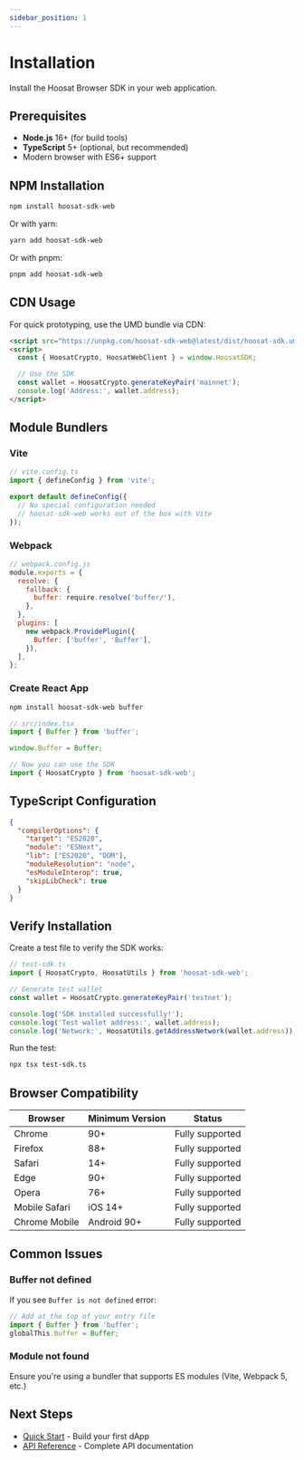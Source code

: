 ```yaml
---
sidebar_position: 1
---
```


# Installation

Install the Hoosat Browser SDK in your web application.

## Prerequisites

- **Node.js** 16+ (for build tools)
- **TypeScript** 5+ (optional, but recommended)
- Modern browser with ES6+ support

## NPM Installation

```bash
npm install hoosat-sdk-web
```

Or with yarn:

```bash
yarn add hoosat-sdk-web
```

Or with pnpm:

```bash
pnpm add hoosat-sdk-web
```

## CDN Usage

For quick prototyping, use the UMD bundle via CDN:

```html
<script src="https://unpkg.com/hoosat-sdk-web@latest/dist/hoosat-sdk.umd.js"></script>
<script>
  const { HoosatCrypto, HoosatWebClient } = window.HoosatSDK;

  // Use the SDK
  const wallet = HoosatCrypto.generateKeyPair('mainnet');
  console.log('Address:', wallet.address);
</script>
```

## Module Bundlers

### Vite

```typescript
// vite.config.ts
import { defineConfig } from 'vite';

export default defineConfig({
  // No special configuration needed
  // hoosat-sdk-web works out of the box with Vite
});
```

### Webpack

```javascript
// webpack.config.js
module.exports = {
  resolve: {
    fallback: {
      buffer: require.resolve('buffer/'),
    },
  },
  plugins: [
    new webpack.ProvidePlugin({
      Buffer: ['buffer', 'Buffer'],
    }),
  ],
};
```

### Create React App

```bash
npm install hoosat-sdk-web buffer
```

```typescript
// src/index.tsx
import { Buffer } from 'buffer';

window.Buffer = Buffer;

// Now you can use the SDK
import { HoosatCrypto } from 'hoosat-sdk-web';
```

## TypeScript Configuration

```json
{
  "compilerOptions": {
    "target": "ES2020",
    "module": "ESNext",
    "lib": ["ES2020", "DOM"],
    "moduleResolution": "node",
    "esModuleInterop": true,
    "skipLibCheck": true
  }
}
```

## Verify Installation

Create a test file to verify the SDK works:

```typescript
// test-sdk.ts
import { HoosatCrypto, HoosatUtils } from 'hoosat-sdk-web';

// Generate test wallet
const wallet = HoosatCrypto.generateKeyPair('testnet');

console.log('SDK installed successfully!');
console.log('Test wallet address:', wallet.address);
console.log('Network:', HoosatUtils.getAddressNetwork(wallet.address));
```

Run the test:

```bash
npx tsx test-sdk.ts
```

## Browser Compatibility

| Browser | Minimum Version | Status |
|---------|----------------|--------|
| Chrome | 90+ | Fully supported |
| Firefox | 88+ | Fully supported |
| Safari | 14+ | Fully supported |
| Edge | 90+ | Fully supported |
| Opera | 76+ | Fully supported |
| Mobile Safari | iOS 14+ | Fully supported |
| Chrome Mobile | Android 90+ | Fully supported |

## Common Issues

### Buffer not defined

If you see `Buffer is not defined` error:

```typescript
// Add at the top of your entry file
import { Buffer } from 'buffer';
globalThis.Buffer = Buffer;
```

### Module not found

Ensure you're using a bundler that supports ES modules (Vite, Webpack 5, etc.)

## Next Steps

- [Quick Start](./quick-start.md) - Build your first dApp
- [API Reference](../api-reference) - Complete API documentation
